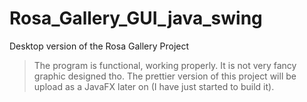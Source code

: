 # Rosa_Gallery_GUI_java_swing
Desktop version of the Rosa Gallery Project

> The program is functional, working properly. It is not very fancy graphic designed tho.
> The prettier version of this project will be upload as a JavaFX later on (I have just started to build it).
